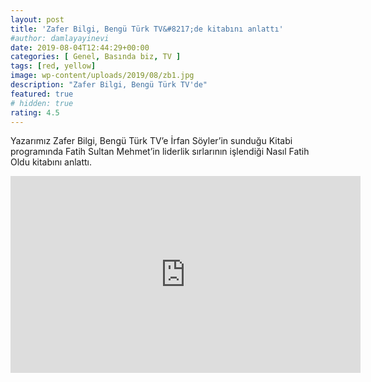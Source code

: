 ```yaml
---
layout: post
title: 'Zafer Bilgi, Bengü Türk TV&#8217;de kitabını anlattı'
#author: damlayayinevi
date: 2019-08-04T12:44:29+00:00
categories: [ Genel, Basında biz, TV ]
tags: [red, yellow]
image: wp-content/uploads/2019/08/zb1.jpg
description: "Zafer Bilgi, Bengü Türk TV'de"
featured: true
# hidden: true
rating: 4.5
---
```

Yazarımız Zafer Bilgi, Bengü Türk TV&#8217;e İrfan Söyler&#8217;in sunduğu Kitabi programında Fatih Sultan Mehmet&#8217;in liderlik sırlarının işlendiği Nasıl Fatih Oldu kitabını anlattı.
<iframe width="560" height="315" src="https://www.youtube.com/embed/pxbG8szo-ME" frameborder="0" allow="accelerometer; autoplay; encrypted-media; gyroscope; picture-in-picture" allowfullscreen></iframe>